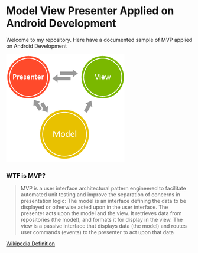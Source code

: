 # Model View Presenter Applied on Android Development

Welcome to my repository. Here have a  documented sample of MVP applied on Android Development

![N|Solid](https://raw.githubusercontent.com/andrefigas/MVPSample/master/mvp.png)

### WTF is MVP?


>MVP is a user interface architectural pattern engineered to facilitate automated unit testing and improve the separation of concerns in presentation logic:
The model is an interface defining the data to be displayed or otherwise acted upon in the user interface.
The presenter acts upon the model and the view. It retrieves data from repositories (the model), and formats it for display in the view.
The view is a passive interface that displays data (the model) and routes user commands (events) to the presenter to act upon that data



[Wikipedia Definition][Wikipedia]

   [Wikipedia]: <https://en.wikipedia.org/wiki/Model%E2%80%93view%E2%80%93presenter>

